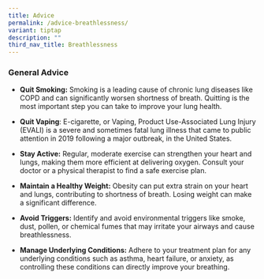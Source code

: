```yaml
---
title: Advice
permalink: /advice-breathlessness/
variant: tiptap
description: ""
third_nav_title: Breathlessness
---
```

<h3>General Advice</h3>
<p></p>
<ul data-tight="true" class="tight">
<li>
<p><strong>Quit Smoking:</strong> Smoking is a leading cause of chronic lung
diseases like COPD and can significantly worsen shortness of breath. Quitting
is the most important step you can take to improve your lung health.</p>
<p></p>
</li>
<li>
<p><strong>Quit Vaping</strong>: E-cigarette, or Vaping, Product Use-Associated
Lung Injury (EVALI) is a severe and sometimes fatal lung illness that came
to public attention in 2019 following a major outbreak, in the United States.</p>
<p></p>
</li>
<li>
<p><strong>Stay Active:</strong> Regular, moderate exercise can strengthen
your heart and lungs, making them more efficient at delivering oxygen.
Consult your doctor or a physical therapist to find a safe exercise plan.</p>
<p></p>
</li>
<li>
<p><strong>Maintain a Healthy Weight:</strong> Obesity can put extra strain
on your heart and lungs, contributing to shortness of breath. Losing weight
can make a significant difference.</p>
<p></p>
</li>
<li>
<p><strong>Avoid Triggers:</strong> Identify and avoid environmental triggers
like smoke, dust, pollen, or chemical fumes that may irritate your airways
and cause breathlessness.</p>
<p></p>
</li>
<li>
<p><strong>Manage Underlying Conditions:</strong> Adhere to your treatment
plan for any underlying conditions such as asthma, heart failure, or anxiety,
as controlling these conditions can directly improve your breathing.</p>
</li>
</ul>
<p></p>